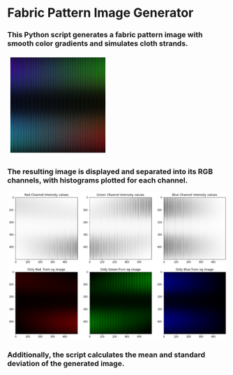 # Fabric Pattern Image Generator

### This Python script generates a fabric pattern image with smooth color gradients and simulates cloth strands.

  <img src="generated-pattern.jpg">

### The resulting image is displayed and separated into its RGB channels, with histograms plotted for each channel.

  <img src="pattern-rgb-channels.png">

### Additionally, the script calculates the mean and standard deviation of the generated image.
